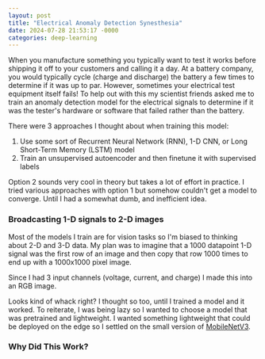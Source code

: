 ```yaml
---
layout: post
title: "Electrical Anomaly Detection Synesthesia"
date: 2024-07-28 21:53:17 -0000
categories: deep-learning
---
```


When you manufacture something you typically want to test it works before shipping it off to your customers and calling it a day. At a battery company, you would typically cycle (charge and discharge) the battery a few times to determine if it was up to par. However, sometimes your electrical test equipment itself fails! To help out with this my scientist friends asked me to train an anomaly detection model for the electrical signals to determine if it was the tester's hardware or software that failed rather than the battery.

There were 3 approaches I thought about when training this model:
1. Use some sort of Recurrent Neural Network (RNN), 1-D CNN, or Long Short-Term Memory (LSTM) model
2. Train an unsupervised autoencoder and then finetune it with supervised labels

Option 2 sounds very cool in theory but takes a lot of effort in practice. I tried various approaches with option 1 but somehow couldn't get a model to converge. Until I had a somewhat dumb, and inefficient idea.

### Broadcasting 1-D signals to 2-D images

Most of the models I train are for vision tasks so I'm biased to thinking about 2-D and 3-D data. My plan was to imagine that a 1000 datapoint 1-D signal was the first row of an image and then copy that row 1000 times to end up with a 1000x1000 pixel image. 



Since I had 3 input channels (voltage, current, and charge) I made this into an RGB image.



Looks kind of whack right? I thought so too, until I trained a model and it worked. To reiterate, I was being lazy so I wanted to choose a model that was pretrained and lightweight. I wanted something lightweight that could be deployed on the edge so I settled on the small version of [MobileNetV3](https://pytorch.org/vision/main/models/generated/torchvision.models.mobilenet_v3_small.html#torchvision.models.mobilenet_v3_small). 


### Why Did This Work?